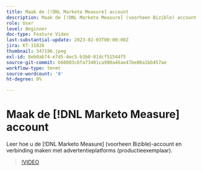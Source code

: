 ```yaml
---
title: Maak de [!DNL Marketo Measure] account
description: Maak de [!DNL Marketo Measure] (voorheen Bizible) account en verbind advertentieplatforms (productiefunctie).
role: User
level: Beginner
doc-type: Feature Video
last-substantial-update: 2023-02-03T00:00:00Z
jira: KT-11826
thumbnail: 347196.jpeg
exl-id: 8eb0ab74-e7d5-4ec5-b3b0-01dcf51544f5
source-git-commit: b60003c6fa73401ca980a46ae47be00a1bb457ae
workflow-type: tm+mt
source-wordcount: '0'
ht-degree: 0%

---
```


# Maak de [!DNL Marketo Measure] account

Leer hoe u de [!DNL Marketo Measure] (voorheen Bizible)-account en verbinding maken met advertentieplatforms (productieexemplaar).

>[!VIDEO](https://video.tv.adobe.com/v/347196/?quality=12&learn=on)
